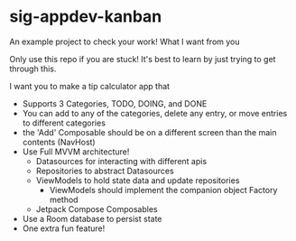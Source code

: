 # sig-appdev-kanban

An example project to check your work!
What I want from you

Only use this repo if you are stuck! It's best to learn by just trying to get through this.

I want you to make a tip calculator app that

- Supports 3 Categories, TODO, DOING, and DONE
- You can add to any of the categories, delete any entry, or move entries to different categories
- the 'Add' Composable should be on a different screen than the main contents (NavHost)
- Use Full MVVM architecture!
  - Datasources for interacting with different apis
  - Repositories to abstract Datasources
  - ViewModels to hold state data and update repositories
    - ViewModels should implement the companion object Factory method
  - Jetpack Compose Composables
- Use a Room database to persist state
- One extra fun feature!

